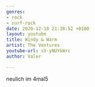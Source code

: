 ```yaml
---
genres:
- rock
- surf-rock
date: 2020-12-18 21:38:52 +0100
layout: youtube
title: Windy & Warm
artist: The Ventures
youtube-url: sV-yNUYkWrc
author: Valer

---
```

neulich im 4mal5